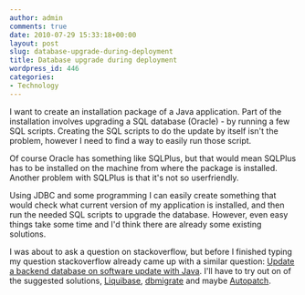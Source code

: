 ```yaml
---
author: admin
comments: true
date: 2010-07-29 15:33:18+00:00
layout: post
slug: database-upgrade-during-deployment
title: Database upgrade during deployment
wordpress_id: 446
categories:
- Technology
---
```


I  want to create an installation package of a Java application. Part of  the installation involves upgrading a SQL database (Oracle) - by running  a few SQL scripts. Creating the SQL scripts to do the update by itself  isn't the problem, however I need to find a way to easily run those  script.

Of  course Oracle has something like SQLPlus, but that would mean SQLPlus  has to be installed on the machine from where the package is installed.  Another problem with SQLPlus is that it's not so userfriendly.

Using  JDBC and some programming I can easily create something that would  check what current version of my application is installed, and then run  the needed SQL scripts to upgrade the database. However, even easy  things take some time and I'd think there are already some existing  solutions.

I  was about to ask a question on stackoverflow, but before I finished  typing my question stackoverflow already came up with a similar  question: [Update a backend database on software update with Java](http://stackoverflow.com/questions/109746/update-a-backend-database-on-software-update-with-java). I'll have to try out on of the suggested solutions, [Liquibase](http://www.liquibase.org/), [dbmigrate](http://code.google.com/p/dbmigrate/) and maybe [Autopatch](http://autopatch.sourceforge.net/).
